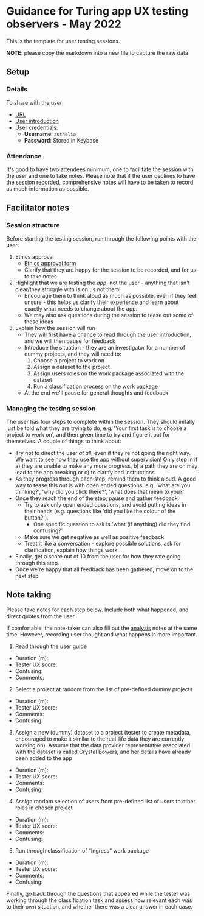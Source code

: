# Guidance for Turing app UX testing observers - May 2022

This is the template for user testing sessions.

**NOTE**: please copy the markdown into a new file to capture the raw data


## Setup

### Details
To share with the user:
* [URL](https://dca.dsgroupdev.co.uk/)
* [User introduction](https://hackmd.io/CZ07HWEISQ6kx2lyiVesRA?view)
* User credentials:
    * **Username**: `authelia`
    * **Password**: Stored in Keybase

### Attendance
It's good to have two attendees minimum, one to facilitate the session with the user and one to take notes. Please note that if the user declines to have the session recorded, comprehensive notes will have to be taken to record as much information as possible.

    
## Facilitator notes

### Session structure

Before starting the testing session, run through the following points with the user:

1. Ethics approval
    * [Ethics approval form](https://hackmd.io/bBcyMwPsT3qj_uHkwro72A?both)
    * Clarify that they are happy for the session to be recorded, and for us to take notes
2. Highlight that we are testing the *app*, not the user - anything that isn't clear/they struggle with is on us not them!
    * Encourage them to think aloud as much as possible, even if they feel unsure - this helps us clarify their experience and learn about exactly what needs to change about the app. 
    * We may also ask questions during the session to tease out some of these ideas
3. Explain how the session will run
    * They will first have a chance to read through the user introduction, and we will then pause for feedback
    * Introduce the situation - they are an investigator for a number of dummy projects, and they will need to:
        1. Choose a project to work on
        2. Assign a dataset to the project
        3. Assign users roles on the work package associated with the dataset
        4. Run a classification process on the work package
    * At the end we'll pause for general thoughts and feedback

### Managing the testing session

The user has four steps to complete within the session. They should initally just be told what they are trying to do, e.g. 'Your first task is to choose a project to work on', and then given time to try and figure it out for themselves. A couple of things to think about:

* Try not to direct the user _at all_, even if they're not going the right way. We want to see how they use the app without supervision! Only step in if a) they are unable to make any more progress, b) a path they are on may lead to the app breaking or c) to clarify bad instructions
* As they progress through each step, remind them to think aloud. A good way to tease this out is with open ended questions, e.g. 'what are you thinking?', 'why did you click there?', 'what does that mean to you?'
* Once they reach the end of the step, pause and gather feedback.
    * Try to ask only open ended questions, and avoid putting ideas in their heads (e.g. questions like 'did you like the colour of the button?').
        * One specific question to ask is 'what (if anything) did they find confusing?'
    * Make sure we get negative as well as positive feedback
    * Treat it like a conversation - explore possible solutions, ask for clarification, explain how things work...
* Finally, get a score out of 10 from the user for how they rate going through this step.
* Once we're happy that all feedback has been gathered, move on to the next step

## Note taking

Please take notes for each step below. Include both what happened, and direct quotes from the user. 

If comfortable, the note-taker can also fill out the [analysis]() notes at the same time. However, recording user thought and what happens is more important.

1. Read through the user guide
 * Duration (m):
 * Tester UX score:
 * Confusing:
 * Comments:

2. Select a project at random from the list of pre-defined dummy projects
  * Duration (m):
  * Tester UX score:
  * Comments:
  * Confusing:

3. Assign a new (dummy) dataset to a project (tester to create metadata, encouraged to make it similar to the real-life data they are currently working on). Assume that the data provider representative associated with the dataset is called Crystal Bowers, and her details have already been added to the app
  * Duration (m):
  * Tester UX score:
  * Comments: 
  * Confusing:
  
4. Assign random selection of users from pre-defined list of users to other roles in chosen project
  * Duration (m):
  * Tester UX score:
  * Comments:
  * Confusing:

5. Run through classification of “Ingress” work package
  * Duration (m):
  * Tester UX score:
  * Comments:
  * Confusing: 

Finally, go back through the questions that appeared while the tester was working through the classification task and assess how relevant each was to their own situation, and whether there was a clear answer in each case.

